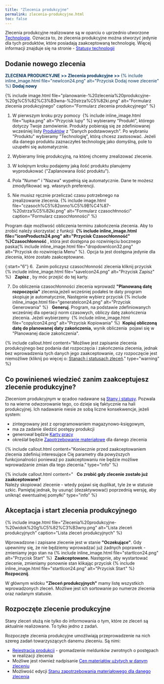 ```yaml
---
title: "Zlecenia produkcyjne"
permalink: zlecenia-produkcyjne.html 
toc: false
---
```

Zlecenia produkcyjne realizowane są w oparciu o uprzednio utworzone [<font color="#0000ff">Technologie</font>](/technologie-szczegoly). Oznacza to, że zlecenia produkcyjne można stworzyć jedynie dla tych produktów, które posiadają zaakceptowaną technologię. Więcej informacji znajduje się na stronie  -&nbsp;[<font color="#0000ff">Statusy technologii</font>](/statusy-technologii)
  
## Dodanie nowego zlecenia  

<font color="#073763"><b>ZLECENIA PRODUKCYJNE &gt;&gt; Zlecenia produkcyjne &gt;&gt; </b>{% include inline_image.html file="newIcon24.png" alt="Przycisk Dodaj nowe zlecenie" %} <b>Dodaj nowy</b></font>

{% include image.html file="planowanie-%20zlecenia%20produkcyjne-%20g%C5%82%C3%B3wna-%20strza%C5%82ki.png" alt="Formularz zlecenia produkcyjnego" caption="Formularz zlecenia produkcyjnego" %}

1. W pierwszym kroku przy pomocy&nbsp; {% include inline_image.html file="lupka.png" alt="Przycisk lupy" %}&nbsp;wybieramy "Produkt", którego dotyczy Twoje zamówienie. Produkty pobierają się ze zdefiniowanej wcześniej listy [<font color="#0000ff">Produktów</font>](/produkty)&nbsp;z "Danych podstawowych". Po wybraniu "Produktu" wybieramy "Technologię", którą chcesz zastosować. Jeżeli dla danego produktu zaznaczyłeś technologię jako domyślną, pole to uzupełni się automatycznie.  
  
2. Wybieramy linię produkcyjną, na której chcemy zrealizować zlecenie.  
  
3. W kolejnym kroku podajemy jaką ilość produktu planujemy wyprodukować ("Zaplanowana ilość produktu").  
  
4. Pola&nbsp;"Numer"&nbsp;i&nbsp;"Nazwa"&nbsp;wypełnią się automatycznie. Dane te możesz zmodyfikować wg. własnych preferencji.  
  
5. Nie musisz ręcznie przeliczać czasu potrzebnego na zrealizowanie&nbsp;zlecenia. 
{% include image.html file="czasoch%C5%82onno%C5%9B%C4%87-%20strza%C5%82ki.png" alt="Formularz czasochłnności" caption="Formularz czasochłonności" %}
    
Program daje możliwość obliczenia terminu zakończenia zlecenia. Aby to zrobić należy skorzystać z funkcji&nbsp; **{% include inline_image.html file="iconProducts24.png" alt="Przycisk Czasochłonność" %}Czasochłonność**&nbsp;, która jest dostępna po rozwinięciu bocznego paska{% include inline_image.html file="dropdownIcon32.png" alt="Przycisk do rozwinięcia Menu" %}. Opcja ta jest dostępna jedynie dla zlecenia, które&nbsp;zostało zaakceptowane.&nbsp;  

{:start="6"} 
6. &nbsp;Zanim policzysz czasochłonność zlecenia kliknij przycisk&nbsp; {% include inline_image.html file="saveIcon24.png" alt="Przycisk Zapisz" %} &nbsp; **Zapisz** , by móc przejść do tej karty.  
  
7. Do obliczenia czasochłonności zlecenia wprowadź **"Planowaną datę rozpoczęcia"** zlecenia,jeżeli wcześniej podałeś te daty program skopiuje je automatycznie, Następnie wybierz przycisk&nbsp;{% include inline_image.html file="generateIcon24.png" alt="Przycisk Generowania" %} &nbsp; **Generuj**. Program, na podstawie zdefiniowanych wcześniej dla operacji norm czasowych, obliczy datę zakończenia zlecenia. Jeżeli wybierzemy&nbsp; {% include inline_image.html file="copyIcon24.png" alt="Przycisk Kopiowania" %}&nbsp; **Kopiuj obliczoną datę do planowanej daty zakończenia,** wynik obliczenia &nbsp;pojawi się w "Planowanej dacie zakończenia". &nbsp;

{% include callout.html content="Możliwe jest zapisanie zlecenia produkcyjnego bez podania dat rozpoczęcia i zakończenia zlecenia, jednak bez wprowadzenia tych danych jego zaakceptowanie, czy rozpoczęcie jest niemożliwe (kliknij po więcej o:&nbsp;[Stanach i statusach zleceń](/stany-i-statusy-zlecen)." type="warning" %} 

## Co powinieneś wiedzieć zanim zaakceptujesz zlecenie produkcyjne?
  
Zleceniom produkcyjnym w qcadoo nadawane są [<font color="#0000ff">Stany i statusy</font>](/stany-i-statusy-zlecen). Pozwala to na wierne odwzorowanie tego, co dzieje się faktycznie na hali produkcyjnej. Ich nadawanie niesie ze sobą liczne konsekwencje, jeżeli system:  

- zintegrowany jest z oprogramowaniem magazynowo-księgowym,
- ma za zadanie śledzić postępy produkcji
- generował będzie [<font color="#0000ff">Karty pracy</font>](/karty-pracy)
- określał będzie [<font color="#0000ff">Zapotrzebowanie materiałowe</font>](/zapotrzebowanie-materialowe)&nbsp;dla danego zlecenia

{% include callout.html content="Koniecznie przed zaakceptowaniem zlecenia zdefiniuj interesujące Cię parametry dla powyższych funkcjonalności ponieważ po zaakceptowaniu nie będzie możliwe wprowadzanie zmian dla tego zlecenia." type="info" %} 

{% include callout.html content="
&nbsp; **Co zrobić gdy zlecenie zostało już zaakceptowane?&nbsp;** <br>
Należy skopiować zlecenie - wtedy pojawi się duplikat, tyle że w statusie szkic. Pamiętaj jednak, by usunąć (dezaktywować) poprzednią wersję, aby uniknąć ewentualnej pomyłki" type="info" %} 

## Akceptacja i start zlecenia produkcyjnego

{% include image.html file="Zlecenia%20produkcyjne-%20widok%20g%C5%82%C3%B3wny.png" alt="Lista zleceń produkcyjnych" caption="Lista zleceń produkcyjnych" %}
  

Wprowadzone i zapisane zlecenie jest w stanie **"Oczekujące"**. Gdy upewnimy się, że nie będziemy wprowadzać już żadnych poprawek - zmieniamy jego stan na&nbsp;{% include inline_image.html file="startIcon24.png" alt="Przycisk Start" %}&nbsp; **Zaakceptowane.** Następnie, aby wystartować zlecenie, zmieniamy ponownie stan klikając przycisk&nbsp;{% include inline_image.html file="startIcon24.png" alt="Przycisk Start" %}&nbsp; **Rozpocznij**.&nbsp;

W głównym widoku **"Zleceń produkcyjnych"** mamy listę wszystkich wprowadzonych zleceń. Możliwe jest ich sortowanie po numerze zlecenia oraz nadanym statusie.&nbsp;

## Rozpoczęte zlecenie produkcyjne

Stany zleceń służą nie tylko do informowania o tym, które ze zleceń są aktualnie realizowane. To tylko jedno z zadań.

Rozpoczęte zlecenia produkcyjne umożliwiają przeprowadzenie na nich szereg zadań towarzyszących danemu zleceniu. Są nimi:


- [<font color="#0000ff">Rejestracja produkcji</font>](/rejestracja)&nbsp;- gromadzenie meldunków zwrotnych o postępach w realizacji zlecenia
- Możliwe jest również nadpisanie [<font color="#0000ff">Cen materiałów użytych w danym zleceniu</font>](/ceny-materialow-dla-zlecenia)
- Możliwość edycji [<font color="#0000ff">Stanu zapotrzebowania materiałowego dla danego zlecenia</font>](/zmiana-stanu-zapotrzebowania)
